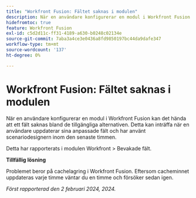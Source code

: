 ```yaml
---
title: "Workfront Fusion: Fältet saknas i modulen"
description: När en användare konfigurerar en modul i Workfront Fusion kan det hända att ett fält saknas bland de tillgängliga alternativen. Detta kan inträffa när en användare uppdaterar sina anpassade fält och har använt scenariodesignern inom den senaste timmen.
hidefromtoc: true
feature: Workfront Fusion
exl-id: c5d2d11c-ff31-4189-a630-b0248c02134e
source-git-commit: 7aba3a4ce3e0436a8fd9850197bc44da9dafe347
workflow-type: tm+mt
source-wordcount: '137'
ht-degree: 0%

---
```


# Workfront Fusion: Fältet saknas i modulen

När en användare konfigurerar en modul i Workfront Fusion kan det hända att ett fält saknas bland de tillgängliga alternativen. Detta kan inträffa när en användare uppdaterar sina anpassade fält och har använt scenariodesignern inom den senaste timmen.

Detta har rapporterats i modulen Workfront > Bevakade fält.

**Tillfällig lösning**

Problemet beror på cachelagring i Workfront Fusion. Eftersom cacheminnet uppdateras varje timme väntar du en timme och försöker sedan igen.

_Först rapporterad den 2 februari 2024, 2024._
